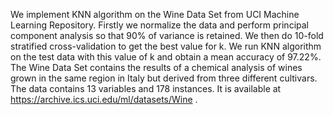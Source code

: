We implement KNN algorithm on the Wine Data Set from UCI Machine Learning Repository. 
Firstly we normalize the data and perform principal component analysis so that
90% of variance is retained. We then do 10-fold stratified cross-validation to get
the best value for k. We run KNN algorithm on the test data with this value of k and 
obtain a mean accuracy of 97.22%.
The Wine Data Set contains the results of a chemical analysis of wines grown in the same region 
in Italy but derived from three different cultivars. The data contains 13 variables and 178 instances. 
It is available at https://archive.ics.uci.edu/ml/datasets/Wine .
